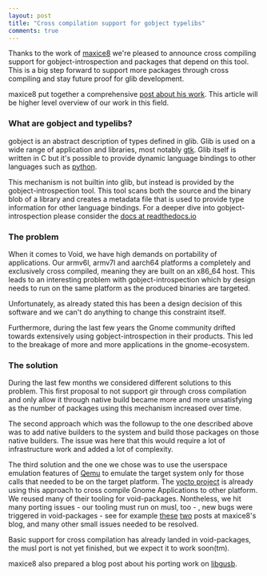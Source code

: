 ```yaml
---
layout: post
title: "Cross compilation support for gobject typelibs"
comments: true
---
```


Thanks to the work of [maxice8](https://maxice8.github.io/) we're pleased to
announce cross compiling support for gobject-introspection and packages that
depend on this tool. This is a big step forward to support more packages
through cross compiling and stay future proof for glib development.

maxice8 put together a comprehensive [post about his
work](https://maxice8.github.io/997-cross-the-gir/). This article will be
higher level overview of our work in this field.

### What are gobject and typelibs?

gobject is an abstract description of types defined in glib. Glib is used on a
wide range of application and libraries, most notably [gtk](https://gtk.org).
Glib itself is written in C but it's possible to provide dynamic language
bindings to other languages such as [python](https://python.org).

This mechanism is not builtin into glib, but instead is provided by the
gobject-introspection tool. This tool scans both the source and the binary blob
of a library and creates a metadata file that is used to provide type information
for other language bindings. For a deeper dive into gobject-introspection please
consider the [docs at readthedocs.io](https://gi.readthedocs.io/en/latest/)

### The problem

When it comes to Void, we have high demands on portability of applications. Our
armv6l, armv7l and aarch64 platforms a completely and exclusively cross
compiled, meaning they are built on an x86_64 host. This leads to an
interesting problem with gobject-introspection which by design needs to run on
the same platform as the produced binaries are targeted.

Unfortunately, as already stated this has been a design decision of this
software and we can't do anything to change this constraint itself.

Furthermore, during the last few years the Gnome community drifted towards
extensively using gobject-introspection in their products. This led to the
breakage of more and more applications in the gnome-ecosystem.

### The solution

During the last few months we considered different solutions to this problem.
This first proposal to not support gir through cross compilation and only allow
it through native build became more and more unsatisfying as the number of
packages using this mechanism increased over time.

The second approach which was the followup to the one described above was to
add native builders to the system and build those packages on those native
builders. The issue was here that this would require a lot of infrastructure
work and added a lot of complexity.

The third solution and the one we chose was to use the userspace emulation
features of [Qemu](http://qemu.org) to emulate the target system only for
those calls that needed to be on the target platform. The [yocto
project](https://yoctoproject.org/) is already using this approach to cross
compile Gnome Applications to other platform. We reused many of their tooling
for void-packages. Nontheless, we hit many porting issues - our tooling must run
on musl, too - , new bugs were triggered in void-packages - see for example
[these](https://maxice8.github.io/void-cpython3-cross-pt1/)
[two](https://maxice8.github.io/void-cpython3-cross-pt2/) posts at maxice8's
blog, and many other small issues needed to be resolved.

Basic support for cross compilation has already landed in void-packages, the
musl port is not yet finished, but we expect it to work soon(tm).

maxice8 also prepared a blog post about his porting work on
[libgusb](https://maxice8.github.io/996-libgusb-meson-gir-cross/).
